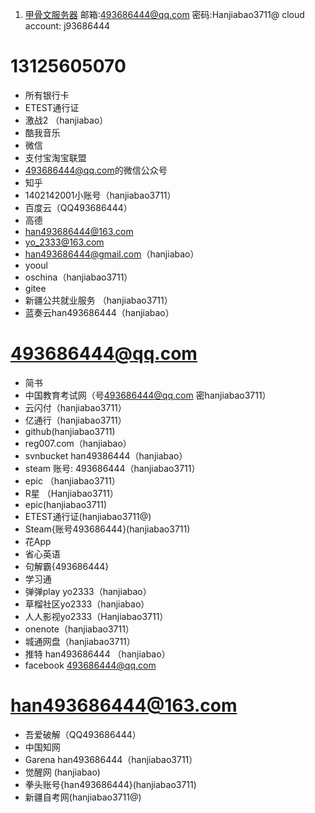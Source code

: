 1. [甲骨文服务器](https://cloud.oracle.com/)
	邮箱:493686444@qq.com
	密码:Hanjiabao3711@
	cloud account: j93686444
	
# 13125605070
- 所有银行卡
- ETEST通行证
- 激战2 （hanjiabao）
- 酷我音乐
- 微信
- 支付宝淘宝联盟
- [493686444@qq.com](mailto:493686444@qq.com)的微信公众号
- 知乎
- 1402142001小账号（hanjiabao3711）
- 百度云（QQ493686444）
- 高德
- [han493686444@163.com](mailto:han493686444@163.com)
- [yo_2333@163.com](mailto:yo_2333@163.com)
- [han493686444@gmail.com](mailto:han493686444@gmail.com)（hanjiabao）
- yooul
- oschina（hanjiabao3711）
- gitee
- 新疆公共就业服务 （hanjiabao3711）
- 蓝奏云han493686444（hanjiabao）

# 493686444@qq.com
- 简书
- 中国教育考试网（号[493686444@qq.com](mailto:493686444@qq.com) 密hanjiabao3711）
- 云闪付（hanjiabao3711）
- 亿通行（hanjiabao3711）
- github(hanjiabao3711)
- reg007.com（hanjiabao）
- svnbucket han49386444（hanjiabao）
- steam 账号: 493686444（hanjiabao3711）
- epic （hanjiabao3711）
- R星 （Hanjiabao3711）
- epic(hanjiabao3711)
- ETEST通行证(hanjiabao3711@)
- Steam{账号493686444}(hanjiabao3711)
- 花App
- 省心英语
- 句解霸{493686444}
- 学习通
- 弹弹play yo2333（hanjiabao）
- 草榴社区yo2333（hanjiabao）
- 人人影视yo2333（Hanjiabao3711）
- onenote（hanjiabao3711）
- 城通网盘（hanjiabao3711）
- 推特 han493686444 （hanjiabao）
- facebook [493686444@qq.com](mailto:493686444@qq.com)

# han493686444@163.com
- 吾爱破解（QQ493686444）
- 中国知网
- Garena han493686444（hanjiabao3711）
- 觉醒网 (hanjiabao)
- 拳头账号{han493686444}(hanjiabao3711)
- 新疆自考网(hanjiabao3711@)


